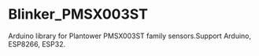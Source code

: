 # Blinker_PMSX003ST
Arduino library for Plantower PMSX003ST family sensors.Support Arduino, ESP8266, ESP32.
